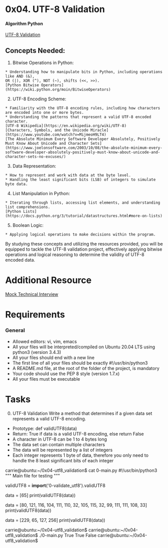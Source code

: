 # 0x04. UTF-8 Validation
#### Algorithm Python

[UTF-8 Validation](https://intranet.alxswe.com/projects/1217)

## Concepts Needed:
   1. Bitwise Operations in Python:

	* Understanding how to manipulate bits in Python, including operations like AND (&), 
	OR (|), XOR (^), NOT (~), shifts (<<, >>).
	[Python Bitwise Operators](https://wiki.python.org/moin/BitwiseOperators)
   2. UTF-8 Encoding Scheme:

	* Familiarity with the UTF-8 encoding rules, including how characters are encoded into one or more bytes.
	* Understanding the patterns that represent a valid UTF-8 encoded character.
	[UTF-8 Wikipedia](https://en.wikipedia.org/wiki/UTF-8)
	[Characters, Symbols, and the Unicode Miracle](https://www.youtube.com/watch?v=MijmeoH9LT4)
	[The Absolute Minimum Every Software Developer Absolutely, Positively Must Know About Unicode and Character Sets](https://www.joelonsoftware.com/2003/10/08/the-absolute-minimum-every-software-developer-absolutely-positively-must-know-about-unicode-and-character-sets-no-excuses/)
   3. Data Representation:

	* How to represent and work with data at the byte level.
	* Handling the least significant bits (LSB) of integers to simulate byte data.
   4. List Manipulation in Python:

	* Iterating through lists, accessing list elements, and understanding list comprehensions.
	[Python Lists](https://docs.python.org/3/tutorial/datastructures.html#more-on-lists)
   5. Boolean Logic:

	* Applying logical operations to make decisions within the program.

By studying these concepts and utilizing the resources provided, 
you will be equipped to tackle the UTF-8 validation project, 
effectively applying bitwise operations and logical reasoning to determine the validity of UTF-8 encoded data.

# Additional Resource
   [Mock Technical Interview](https://www.youtube.com/watch?feature=shared&v=QvqvMxg24gY)

# Requirements

### General
* Allowed editors: vi, vim, emacs
* All your files will be interpreted/compiled on Ubuntu 20.04 LTS using python3 (version 3.4.3)
* All your files should end with a new line
* The first line of all your files should be exactly #!/usr/bin/python3
* A README.md file, at the root of the folder of the project, is mandatory
* Your code should use the PEP 8 style (version 1.7.x)
* All your files must be executable


# Tasks

0. UTF-8 Validation
Write a method that determines if a given data set represents a valid UTF-8 encoding.

* Prototype: def validUTF8(data)
* Return: True if data is a valid UTF-8 encoding, else return False
* A character in UTF-8 can be 1 to 4 bytes long
* The data set can contain multiple characters
* The data will be represented by a list of integers
* Each integer represents 1 byte of data, 
therefore you only need to handle the 8 least significant bits of each integer

carrie@ubuntu:~/0x04-utf8_validation$ cat 0-main.py
#!/usr/bin/python3
"""
Main file for testing
"""

validUTF8 = __import__('0-validate_utf8').validUTF8

data = [65]
print(validUTF8(data))

data = [80, 121, 116, 104, 111, 110, 32, 105, 115, 32, 99, 111, 111, 108, 33]
print(validUTF8(data))

data = [229, 65, 127, 256]
print(validUTF8(data))

carrie@ubuntu:~/0x04-utf8_validation$
carrie@ubuntu:~/0x04-utf8_validation$ ./0-main.py
True
True
False
carrie@ubuntu:~/0x04-utf8_validation$
